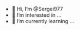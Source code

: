 - 👋 Hi, I’m @Sergei977
- 👀 I’m interested in ...
- 🌱 I’m currently learning ...

<!---
Sergei977/Sergei977 is a ✨ special ✨ repository because its `README.md` (this file) appears on your GitHub profile.
You can click the Preview link to take a look at your changes.
--->
